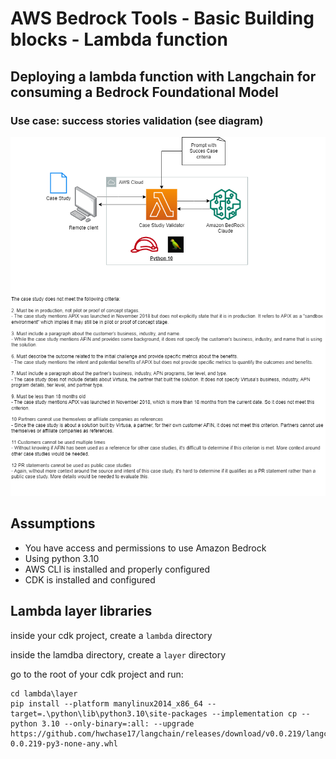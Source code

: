 # AWS Bedrock Tools - Basic Building blocks - Lambda function
## Deploying a lambda function with Langchain for consuming a Bedrock Foundational Model

### Use case: success stories validation (see diagram)

![Diagram](images/Ref-Diagram.drawio.png)

## Assumptions
* You have access and permissions to use Amazon Bedrock
* Using python 3.10
* AWS CLI is installed and properly configured
* CDK is installed and configured


## Lambda layer libraries

inside your cdk project, create a ```lambda``` directory

inside the lamdba directory, create a ```layer``` directory

go to the root of your cdk project and run:

```
cd lambda\layer
pip install --platform manylinux2014_x86_64 --target=.\python\lib\python3.10\site-packages --implementation cp --python 3.10 --only-binary=:all: --upgrade https://github.com/hwchase17/langchain/releases/download/v0.0.219/langchain-0.0.219-py3-none-any.whl
```
